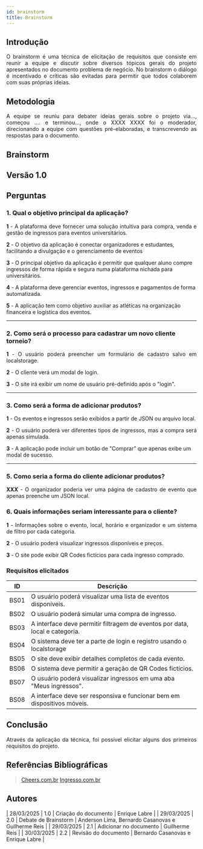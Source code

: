 ```yaml
---
id: brainstorm
title: Brainstorm
---
```

 
## Introdução
<p align = "justify">
O brainstorm é uma técnica de elicitação de requisitos que consiste em reunir a equipe e discutir sobre diversos tópicos gerais do projeto apresentados no documento problema de negócio. No brainstorm o diálogo é incentivado e críticas são evitadas para permitir que todos colaborem com suas próprias ideias.
</p>
 
## Metodologia
<p align = "justify">
A equipe se reuniu para debater ideias gerais sobre o projeto via..., começou .... e terminou..., onde o XXXX XXXX foi o moderador, direcionando a equipe com questões pré-elaboradas, e transcrevendo as respostas para o documento.
</p>
 
## Brainstorm
 
## Versão 1.0
 
## Perguntas
 
### 1. Qual o objetivo principal da aplicação?
 
<p align = "justify">
<b>1</b> - A plataforma deve fornecer uma solução intuitiva para compra, venda e gestão de ingressos para eventos universitários.
 
<b>2</b> - O objetivo da aplicação é conectar organizadores e estudantes, facilitando a divulgação e o gerenciamento de eventos
 
<b>3</b> - O principal objetivo da aplicação é permitir que qualquer aluno compre ingressos de forma rápida e segura numa plataforma nichada para universitários.
 
<b>4</b> - A plataforma deve gerenciar eventos, ingressos e pagamentos de forma automatizada.

<b>5</b> - A aplicação tem como objetivo auxiliar as atléticas na organização financeira e logística dos eventos.
</p>
 
---
 
### 2. Como será o processo para cadastrar um novo cliente torneio?
 
<p align = "justify">
<b>1</b> - O usuário poderá preencher um formulário de cadastro salvo em localstorage.
 
<b>2</b> - O cliente verá um modal de login.
 
<b>3</b> - O site irá exibir um nome de usuário pré-definido após o "login".
 
---
 
### 3. Como será a forma de adicionar produtos?
 
<p align = "justify">
<b>1</b> - Os eventos e ingressos serão exibidos a partir de JSON ou arquivo local.
</p>
 
<p align = "justify">
<b>2</b> - O usuário poderá ver diferentes tipos de ingressos, mas a compra será apenas simulada.
</p>
 
<b>3</b> - A aplicação pode incluir um botão de "Comprar" que apenas exibe um modal de sucesso.
 
---
 
### 5.  Como seria a forma do cliente adicionar produtos?
<p align = "justify">
<b>XXX</b> - O organizador poderia ver uma página de cadastro de evento que apenas preenche um JSON local.
</p>
 
### 6. Quais informações seriam interessante para o cliente?
<p align = "justify">
   <b>1</b> - Informações sobre o evento, local, horário e organizador e um sistema de filtro por cada categoria.
   
   <b>2</b> - O usuário poderá visualizar ingressos disponíveis e preços.

   <b>3</b> - O site pode exibir QR Codes fictícios para cada ingresso comprado.
   
</p>
 
### Requisitos elicitados
| ID | Descrição |
| -- | -- |
|BS01| O usuário poderá visualizar uma lista de eventos disponíveis.|
|BS02| O usuário poderá simular uma compra de ingresso.|
|BS03| A interface deve permitir filtragem de eventos por data, local e categoria.|
|BS04| O sistema deve ter a parte de login e registro usando o localstorage |
|BS05| O site deve exibir detalhes completos de cada evento.|
|BS06| O sistema deve permitir a geração de QR Codes fictícios.|
|BS07| O usuário poderá visualizar ingressos em uma aba "Meus ingressos".|
|BS08| A interface deve ser responsiva e funcionar bem em dispositivos móveis.|

## Conclusão
<p align = "justify">
Através da aplicação da técnica, foi possível elicitar alguns dos primeiros requisitos do projeto.
</p>

## Referências Bibliográficas
 
> [Cheers.com.br](https://cheers.com.br)
> [Ingresso.com.br](https://www.ingresso.com)
 
 
## Autores
| 28/03/2025 | 1.0 | Criação do documento | Enrique Labre |
| 29/03/2025 | 2.0 | Debate de Brainstorm | Anderson Lima, Bernardo Casanovas e Guilherme Reis |
| 29/03/2025 | 2.1 | Adicionar no documento | Guilherme Reis |
| 30/03/2025 | 2.2 | Revisão do documento | Bernardo Casanovas e Enrique Labre |
